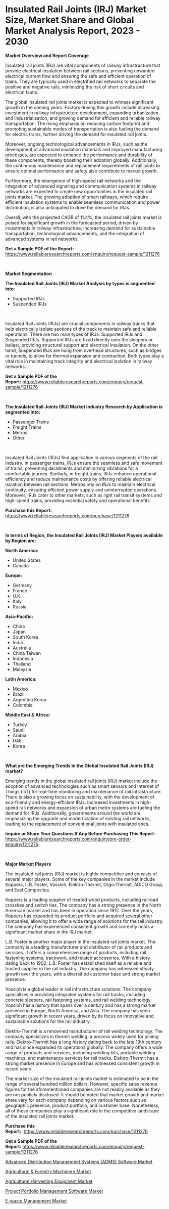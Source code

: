 <p><h1>Insulated Rail Joints (IRJ) Market Size, Market Share and Global Market Analysis Report, 2023 - 2030</h1></p><p><strong>Market Overview and Report Coverage</strong></p>
<p><p>Insulated rail joints (IRJ) are vital components of railway infrastructure that provide electrical insulation between rail sections, preventing unwanted electrical current flow and ensuring the safe and efficient operation of trains. They are typically used in electrified rail networks to separate the positive and negative rails, minimizing the risk of short circuits and electrical faults.</p><p>The global insulated rail joints market is expected to witness significant growth in the coming years. Factors driving this growth include increasing investment in railway infrastructure development, expanding urbanization and industrialization, and growing demand for efficient and reliable railway transportation. The rising emphasis on reducing carbon footprint and promoting sustainable modes of transportation is also fueling the demand for electric trains, further driving the demand for insulated rail joints.</p><p>Moreover, ongoing technological advancements in IRJs, such as the development of advanced insulation materials and improved manufacturing processes, are expected to enhance the performance and durability of these components, thereby boosting their adoption globally. Additionally, the continuous maintenance and replacement requirements of rail joints to ensure optimal performance and safety also contribute to market growth.</p><p>Furthermore, the emergence of high-speed rail networks and the integration of advanced signaling and communication systems in railway networks are expected to create new opportunities in the insulated rail joints market. The growing adoption of smart railways, which require efficient insulation systems to enable seamless communication and power distribution, is also anticipated to drive the demand for IRJs.</p><p>Overall, with the projected CAGR of 11.4%, the insulated rail joints market is poised for significant growth in the forecasted period, driven by investments in railway infrastructure, increasing demand for sustainable transportation, technological advancements, and the integration of advanced systems in rail networks.</p></p>
<p><strong>Get a Sample PDF of the Report:</strong> <a href="https://www.reliableresearchreports.com/enquiry/request-sample/1211276">https://www.reliableresearchreports.com/enquiry/request-sample/1211276</a></p>
<p>&nbsp;</p>
<p><strong>Market Segmentation</strong></p>
<p><strong>The Insulated Rail Joints (IRJ) Market Analysis by types is segmented into:</strong></p>
<p><ul><li>Supported IRJs</li><li>Suspended IRJs</li></ul></p>
<p>&nbsp;</p>
<p><p>Insulated Rail Joints (IRJs) are crucial components in railway tracks that help electrically isolate sections of the track to maintain safe and reliable operations. There are two main types of IRJs: Supported IRJs and Suspended IRJs. Supported IRJs are fixed directly onto the sleepers or ballast, providing structural support and electrical insulation. On the other hand, Suspended IRJs are hung from overhead structures, such as bridges or tunnels, to allow for thermal expansion and contraction. Both types play a vital role in maintaining track integrity and electrical isolation in railway networks.</p></p>
<p><strong>Get a Sample PDF of the Report:</strong>&nbsp;<a href="https://www.reliableresearchreports.com/enquiry/request-sample/1211276">https://www.reliableresearchreports.com/enquiry/request-sample/1211276</a></p>
<p>&nbsp;</p>
<p><strong>The Insulated Rail Joints (IRJ) Market Industry Research by Application is segmented into:</strong></p>
<p><ul><li>Passenger Trains</li><li>Freight Trains</li><li>Metros</li><li>Other</li></ul></p>
<p>&nbsp;</p>
<p><p>Insulated Rail Joints (IRJs) find application in various segments of the rail industry. In passenger trains, IRJs ensure the seamless and safe movement of trains, preventing derailments and minimizing vibrations for a comfortable journey. Similarly, in freight trains, IRJs enhance operational efficiency and reduce maintenance costs by offering reliable electrical isolation between rail sections. Metros rely on IRJs to maintain electrical continuity, ensuring efficient power supply and uninterrupted operations. Moreover, IRJs cater to other markets, such as light rail transit systems and high-speed trains, providing essential safety and operational benefits.</p></p>
<p><strong>Purchase this Report:</strong>&nbsp; <a href="https://www.reliableresearchreports.com/purchase/1211276">https://www.reliableresearchreports.com/purchase/1211276</a></p>
<p>&nbsp;</p>
<p><strong>In terms of Region, the Insulated Rail Joints (IRJ) Market Players available by Region are:</strong></p>
<p>
    <p> <strong> North America: </strong>
        <ul>
            <li>United States</li>
            <li>Canada</li>
        </ul>
        </p> 
    <p> <strong> Europe: </strong>
        <ul>
            <li>Germany</li>
            <li>France</li>
            <li>U.K.</li>
            <li>Italy</li>
            <li>Russia</li>
        </ul>
        </p> 
    <p> <strong> Asia-Pacific: </strong>
        <ul>
            <li>China</li>
            <li>Japan</li>
            <li>South Korea</li>
            <li>India</li>
            <li>Australia</li>
            <li>China Taiwan</li>
            <li>Indonesia</li>
            <li>Thailand</li>
            <li>Malaysia</li>
        </ul>
        </p> 
    <p> <strong> Latin America: </strong>
        <ul>
            <li>Mexico</li>
            <li>Brazil</li>
            <li>Argentina Korea</li>
            <li>Colombia</li>
        </ul>
        </p> 
    <p> <strong> Middle East & Africa: </strong>
        <ul>
            <li>Turkey</li>
            <li>Saudi</li>
            <li>Arabia</li>
            <li>UAE</li>
            <li>Korea</li>
        </ul>
    </p>
    </p>
<p>&nbsp;</p>
<p><strong>What are the Emerging Trends in the Global Insulated Rail Joints (IRJ) market?</strong></p>
<p><p>Emerging trends in the global insulated rail joints (IRJ) market include the adoption of advanced technologies such as smart sensors and Internet of Things (IoT) for real-time monitoring and maintenance of rail infrastructure. There is also a growing focus on sustainability, with the development of eco-friendly and energy-efficient IRJs. Increased investments in high-speed rail networks and expansion of urban metro systems are fueling the demand for IRJs. Additionally, governments around the world are emphasizing the upgrade and modernization of existing rail networks, leading to the replacement of conventional joints with insulated ones.</p></p>
<p><strong>Inquire or Share Your Questions If Any Before Purchasing This Report</strong>- <a href="https://www.reliableresearchreports.com/enquiry/pre-order-enquiry/1211276">https://www.reliableresearchreports.com/enquiry/pre-order-enquiry/1211276</a></p>
<p>&nbsp;</p>
<p><strong>Major Market Players</strong></p>
<p><p>The insulated rail joints (IRJ) market is highly competitive and consists of several major players. Some of the key companies in the market include Koppers, L.B. Foster, Vossloh, Elektro-Thermit, Orgo-Thermit, AGICO Group, and Exel Composites.</p><p>Koppers is a leading supplier of treated wood products, including railroad crossties and switch ties. The company has a strong presence in the North American market and has been in operation since 1912. Over the years, Koppers has expanded its product portfolio and acquired several other companies, allowing it to offer a wide range of solutions for the rail industry. The company has experienced consistent growth and currently holds a significant market share in the IRJ market.</p><p>L.B. Foster is another major player in the insulated rail joints market. The company is a leading manufacturer and distributor of rail products and services. It offers a comprehensive range of products, including rail fastening systems, trackwork, and related accessories. With a history dating back to 1902, L.B. Foster has established itself as a reliable and trusted supplier in the rail industry. The company has witnessed steady growth over the years, with a diversified customer base and strong market presence.</p><p>Vossloh is a global leader in rail infrastructure solutions. The company specializes in providing integrated systems for rail tracks, including concrete sleepers, rail fastening systems, and rail welding technology. Vossloh has a history that spans over a century and has a strong market presence in Europe, North America, and Asia. The company has seen significant growth in recent years, driven by its focus on innovative and sustainable solutions for the rail industry.</p><p>Elektro-Thermit is a renowned manufacturer of rail welding technology. The company specializes in thermit welding, a process widely used for joining rails. Elektro-Thermit has a long history dating back to the late 19th century and has since expanded its operations globally. The company offers a wide range of products and services, including welding kits, portable welding machines, and maintenance services for rail tracks. Elektro-Thermit has a strong market presence in Europe and has witnessed consistent growth in recent years.</p><p>The market size of the insulated rail joints market is estimated to be in the range of several hundred million dollars. However, specific sales revenue figures for the aforementioned companies are not readily available as they are not publicly disclosed. It should be noted that market growth and market share vary for each company depending on various factors such as geographic presence, product portfolio, and customer base. Nonetheless, all of these companies play a significant role in the competitive landscape of the insulated rail joints market.</p></p>
<p><strong>Purchase this Report:</strong>&nbsp;&nbsp;<a href="https://www.reliableresearchreports.com/purchase/1211276">https://www.reliableresearchreports.com/purchase/1211276</a></p>
<p></p>
<p><strong>Get a Sample PDF of the Report:</strong>&nbsp;<a href="https://www.reliableresearchreports.com/enquiry/request-sample/1211276">https://www.reliableresearchreports.com/enquiry/request-sample/1211276</a></p>
<p><p><a href="https://www.linkedin.com/pulse/advanced-distribution-management-systems-adms-software-market/">Advanced Distribution Management Systems (ADMS) Software Market</a></p><p><a href="https://github.com/aliciawhite5576/Market-Research-Report-List-1/blob/main/agricultural-forestry-machinery-market.md">Agricultural & Forestry Machinery Market</a></p><p><a href="https://github.com/marloy8/Market-Research-Report-List-1/blob/main/agricultural-harvesting-equipment-market.md">Agricultural Harvesting Equipment Market</a></p><p><a href="https://medium.com/@lap.snake.again/project-portfolio-management-software-market-research-report-its-history-and-forecast-2023-to-2030-98ad3793022a">Project Portfolio Management Software Market</a></p><p><a href="https://medium.com/@pair.holy.proof/e-waste-management-market-exploring-market-share-market-trends-and-future-growth-869058852395">E-waste Management Market</a></p></p>